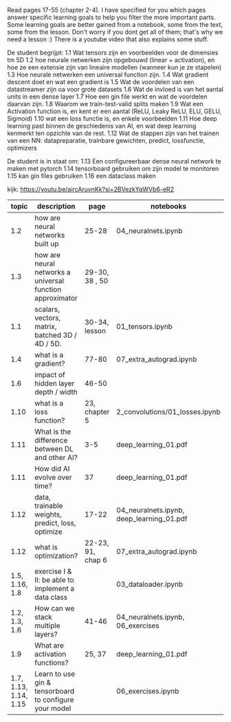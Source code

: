 Read pages 17-55 (chapter 2-4). I have specified for you which pages answer specific learning goals to help you filter the more important parts.
Some learning goals are better gained from a notebook, some from the text, some from the lesson. Don't worry if you dont get all of them; that's why we need a lesson :)
There is a youtube video that also explains some stuff.

De student begrijpt:
1.1 Wat tensors zijn en voorbeelden voor de dimensies tm 5D
1.2 hoe neurale netwerken zijn opgebouwd (linear + activation), en hoe ze een extensie zijn van lineaire modellen (wanneer kun je ze stapelen)
1.3 Hoe neurale netwerken een universal function zijn.
1.4 Wat gradient descent doet en wat een gradient is
1.5 Wat de voordelen van een datastreamer zijn oa voor grote datasets
1.6 Wat de invloed is van het aantal units in een dense layer
1.7 Hoe een gin file werkt en wat de voordelen daarvan zijn.
1.8 Waarom we train-test-valid splits maken
1.9 Wat een Activation function is, en kent er een aantal (ReLU, Leaky ReLU, ELU, GELU, Sigmoid)
1.10 wat een loss functie is, en enkele voorbeelden
1.11 Hoe deep learning past binnen de geschiedenis van AI, en wat deep learning kenmerkt ten opzichte van de rest.
1.12 Wat de stappen zijn van het trainen van een NN: datapreparatie, trainbare gewichten, predict, lossfunctie, optimizers

De student is in staat om:
1.13 Een configureerbaar dense neural network te maken met pytorch
1.14 tensorboard gebruiken om zijn model te monitoren
1.15 kan gin files gebruiken
1.16 een dataclass maken

kijk: https://youtu.be/aircAruvnKk?si=2BVezkYqWVb6-eR2

|                topic | description                                                |              page | notebooks                                 |
|--------------------- | -----------------------------------------------------------|     ------------- | -----------------------                   |
|                  1.2 | how are neural networks built up                           |             25-28 | 04_neuralnets.ipynb                       |
|                  1.3 | how are neural networks a universal function approximator  |    29-30, 38 , 50 |                                           |
|                  1.1 | scalars, vectors, matrix, batched 3D / 4D / 5D.            |     30-34, lesson | 01_tensors.ipynb                          |
|                  1.4 | what is a gradient?                                        |             77-80 | 07_extra_autograd.ipynb                   |
|                  1.6 | impact of hidden layer depth / width                       |             46-50 |                                           |
|                 1.10 | what is a loss function?                                   |     23, chapter 5 | 2_convolutions/01_losses.ipynb            |
|                 1.11 | What is the difference between DL and other AI?            |               3-5 | deep_learning_01.pdf                      |
|                 1.11 | How did AI evolve over time?                               |                37 | deep_learning_01.pdf                      |
|                 1.12 | data, trainable weights, predict, loss, optimize           |             17-22 | 04_neuralnets.ipynb, deep_learning_01.pdf |
|                 1.12 | what is optimization?                                      | 22-23, 91, chap 6 | 07_extra_autograd.ipynb                   |
|       1.5, 1.16, 1.8 | exercise I & II: be able to implement a data class         |                   | 03_dataloader.ipynb                       |
|        1.2, 1.3, 1.6 | How can we stack multiple layers?                          |             41-46 | 04_neuralnets.ipynb, 06_exercises         |
|                  1.9 | What are activation functions?                             |            25, 37 | deep_learning_01.pdf                      |
|1.7, 1.13, 1.14, 1.15 | Learn to use gin & tensorboard to configure your model     |                   | 06_exercises.ipynb                        |